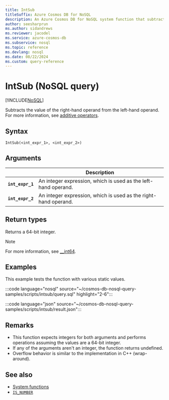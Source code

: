 ```yaml
---
title: IntSub
titleSuffix: Azure Cosmos DB for NoSQL
description: An Azure Cosmos DB for NoSQL system function that subtracts one number from the other.
author: seesharprun
ms.author: sidandrews
ms.reviewer: jacodel
ms.service: azure-cosmos-db
ms.subservice: nosql
ms.topic: reference
ms.devlang: nosql
ms.date: 08/22/2024
ms.custom: query-reference
---
```


# IntSub (NoSQL query)

[!INCLUDE[NoSQL](../../includes/appliesto-nosql.md)]

Subtracts the value of the right-hand operand from the left-hand operand. For more information, see [additive operators](/cpp/cpp/additive-operators-plus-and).

## Syntax

```nosql
IntSub(<int_expr_1>, <int_expr_2>)
```

## Arguments

| | Description |
| --- | --- |
| **`int_expr_1`** | An integer expression, which is used as the left-hand operand. |
| **`int_expr_2`** | An integer expression, which is used as the right-hand operand. |

## Return types

Returns a 64-bit integer.

> [!NOTE]
> For more information, see [__int64](/cpp/cpp/int8-int16-int32-int64).

## Examples

This example tests the function with various static values.

:::code language="nosql" source="~/cosmos-db-nosql-query-samples/scripts/intsub/query.sql" highlight="2-6":::

:::code language="json" source="~/cosmos-db-nosql-query-samples/scripts/intsub/result.json":::

## Remarks

- This function expects integers for both arguments and performs operations assuming the values are a 64-bit integer.
- If any of the arguments aren't an integer, the function returns undefined.
- Overflow behavior is similar to the implementation in C++ (wrap-around).

## See also

- [System functions](system-functions.yml)
- [`IS_NUMBER`](is-number.md)
